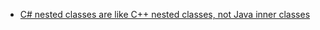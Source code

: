 -   [C# nested classes are like C++ nested classes, not Java inner classes](https://devblogs.microsoft.com/oldnewthing/20060801-19/?p=30273)
